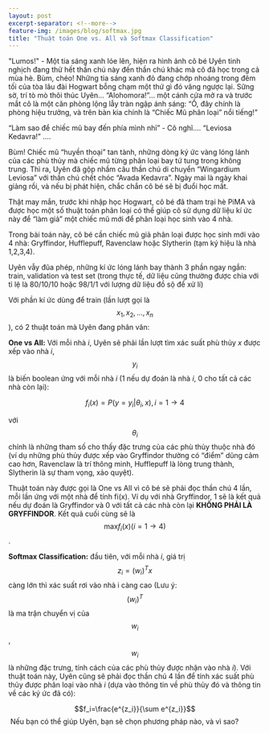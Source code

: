 ```yaml
---
layout: post
excerpt-separator: <!--more-->
feature-img: /images/blog/softmax.jpg
title: "Thuật toán One vs. All và Softmax Classification"
---
```


"Lumos!" - Một tia sáng xanh lóe lên, hiện ra hình ảnh cô bé Uyên tinh nghịch đang thử hết thần chú này đến thần chú khác mà cô đã học trong cả mùa hè. Bùm, chéo! Những tia sáng xanh đỏ đang chớp nhoáng trong đêm tối của tòa lâu đài Hogwart bỗng chạm một thứ gì đó văng ngược lại. Sững sờ, trí tò mò thôi thúc Uyên… “Alohomora!”… một cánh cửa mở ra và trước mắt cô là một căn phòng lộng lẫy tràn ngập ánh sáng: “Ồ, đây chính là phòng hiệu trưởng, và trên bàn kia chính là “Chiếc Mũ phân loại” nổi tiếng!”

<!--more-->

“Làm sao để chiếc mũ bay đến phía mình nhỉ” - Cô nghĩ....  “Leviosa Kedavra!” .... 

Bùm! Chiếc mũ “huyền thoại” tan tành, những dòng ký ức vàng lóng lánh của các phù thủy mà chiếc mũ từng phân loại bay tứ tung trong không trung. Thì ra, Uyên đã gộp nhầm câu thần chú di chuyển “Wingardium Leviosa” với thần chú chết chóc “Avada Kedavra”. Ngày mai là ngày khai giảng rồi, và nếu bị phát hiện, chắc chắn cô bé sẽ bị đuổi học mất.

Thật may mắn, trước khi nhập học Hogwart, cô bé đã tham trại hè PiMA và được học một số thuật toán phân loại có thể giúp cô sử dụng dữ liệu kí ức này để “làm giả” một chiếc mũ mới để phân loại học sinh vào 4 nhà. 

Trong bài toán này, cô bé cần chiếc mũ giả phân loại được học sinh mới vào 4 nhà: Gryffindor, Hufflepuff, Ravenclaw hoặc Slytherin (tạm ký hiệu là nhà 1,2,3,4). 

Uyên vẫy đũa phép, những kí ức lóng lánh bay thành 3 phần ngay ngắn: train, validation và test set (trong thực tế, dữ liệu cũng thường được chia với tỉ lệ là 80/10/10 hoặc 98/1/1 với lượng dữ liệu đồ sộ để xử lí)

Với phần kí ức dùng để train (lần lượt gọi là $$x_1,x_2,\dots,x_n$$), có 2 thuật toán mà Uyên đang phân vân:

**One vs All:** Với mỗi nhà _i_, Uyên sẽ phải lần lượt tìm xác suất phù thủy _x_ được xếp vào nhà _i_, $$y_i$$ là biến boolean ứng với mỗi nhà _i_ (1 nếu dự đoán là nhà _i_, 0 cho tất cả các nhà còn lại): 

$$f_i(x)=P(y=y_i\vert \theta_i,x),i=1\rightarrow 4$$

với $$\theta_i$$ chính là những tham số cho thấy đặc trưng của các phù thủy thuộc nhà đó (ví dụ những phù thủy được xếp vào Gryffindor thường có “điểm” dũng cảm cao hơn, Ravenclaw là trí thông minh, Hufflepuff là lòng trung thành, Slytherin là sự tham vọng, xảo quyệt).

Thuật toán này được gọi là One vs All vì cô bé sẽ phải đọc thần chú 4 lần, mỗi lần ứng với một nhà để tính fi(x). Ví dụ với nhà Gryffindor, 1 sẽ là kết quả nếu dự đoán là Gryffindor và 0 với tất cả các nhà còn lại **KHÔNG PHẢI LÀ GRYFFINDOR**. Kết quả cuối cùng sẽ là $$\mathrm{max} f_i(x)(i=1\rightarrow 4)$$.

**Softmax Classification:** đầu tiên, với mỗi nhà _i_, giá trị $$z_i=(w_i)^Tx$$ càng lớn thì xác suất rơi vào nhà i càng cao (Lưu ý: $$(w_i)^T$$ là ma trận chuyển vị của $$w_i$$, $$w_i$$ là những đặc trưng, tính cách của các phù thủy được nhận vào nhà _i_). Với thuật toán này, Uyên cũng sẽ phải đọc thần chú 4 lần để tính xác suất phù thủy được phân loại vào nhà _i_ (dựa vào thông tin về phù thủy đó và thông tin về các ký ức đã có):

$$f_i=\frac{e^{z_i}}{\sum e^{z_i}}$$
​
Nếu bạn có thể giúp Uyên, bạn sẽ chọn phương pháp nào, và vì sao?
